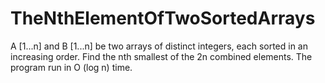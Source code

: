 # TheNthElementOfTwoSortedArrays
A [1...n] and B [1...n] be two arrays of distinct integers, each sorted in an increasing order. Find the nth smallest of the 2n combined elements. The program run in O (log n) time.
